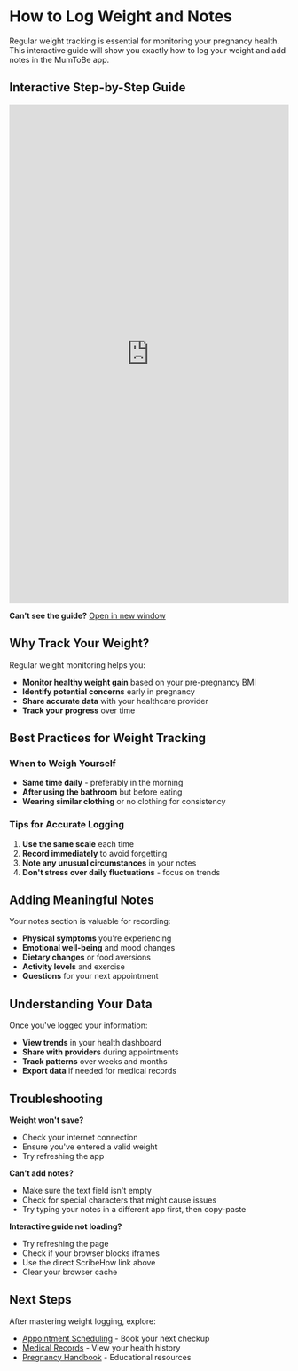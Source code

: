# How to Log Weight and Notes

Regular weight tracking is essential for monitoring your pregnancy health. This interactive guide will show you exactly how to log your weight and add notes in the MumToBe app.

## Interactive Step-by-Step Guide

<iframe
    src="https://scribehow.com/viewer/How_to_Log_Weight_and_Notes_on_Mum_To_Be_App__Xh3qI22rRJKodBVDar3i5g"
    width="100%"
    height="900"
    frameborder="0"
    allowfullscreen
    title="How to Log Weight and Notes - Interactive Guide">
</iframe>

**Can't see the guide?** [Open in new window](https://scribehow.com/viewer/How_to_Log_Weight_and_Notes_on_Mum_To_Be_App__Xh3qI22rRJKodBVDar3i5g)

## Why Track Your Weight?

Regular weight monitoring helps you:
- **Monitor healthy weight gain** based on your pre-pregnancy BMI
- **Identify potential concerns** early in pregnancy
- **Share accurate data** with your healthcare provider
- **Track your progress** over time

## Best Practices for Weight Tracking

### When to Weigh Yourself
- **Same time daily** - preferably in the morning
- **After using the bathroom** but before eating
- **Wearing similar clothing** or no clothing for consistency

### Tips for Accurate Logging
1. **Use the same scale** each time
2. **Record immediately** to avoid forgetting
3. **Note any unusual circumstances** in your notes
4. **Don't stress over daily fluctuations** - focus on trends

## Adding Meaningful Notes

Your notes section is valuable for recording:
- **Physical symptoms** you're experiencing
- **Emotional well-being** and mood changes
- **Dietary changes** or food aversions
- **Activity levels** and exercise
- **Questions** for your next appointment

## Understanding Your Data

Once you've logged your information:
- **View trends** in your health dashboard
- **Share with providers** during appointments
- **Track patterns** over weeks and months
- **Export data** if needed for medical records

## Troubleshooting

**Weight won't save?**
- Check your internet connection
- Ensure you've entered a valid weight
- Try refreshing the app

**Can't add notes?**
- Make sure the text field isn't empty
- Check for special characters that might cause issues
- Try typing your notes in a different app first, then copy-paste

**Interactive guide not loading?**
- Try refreshing the page
- Check if your browser blocks iframes
- Use the direct ScribeHow link above
- Clear your browser cache

## Next Steps

After mastering weight logging, explore:
- [Appointment Scheduling](appointments.md) - Book your next checkup
- [Medical Records](medical-records.md) - View your health history
- [Pregnancy Handbook](pregnancy-handbook.md) - Educational resources
